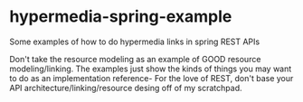 # hypermedia-spring-example
Some examples of how to do hypermedia links in spring REST APIs

Don't take the resource modeling as an example of GOOD resource modeling/linking. 
The examples just show the kinds of things you may want to do as an implementation reference- 
For the love of REST, don't base your API architecture/linking/resource desing off of my scratchpad.
